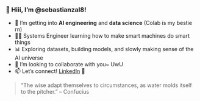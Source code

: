 ### 👋 Hiii, I’m @sebastianzal8!

- 🤖 I’m getting into **AI engineering** and **data science** (Colab is my bestie rn)
- 🧑‍💻 Systems Engineer learning how to make smart machines do smart things
- 📊 Exploring datasets, building models, and slowly making sense of the AI universe
- 💞️ I’m looking to collaborate with you~ UwU
- 📫 Let’s connect! [LinkedIn](https://www.linkedin.com/in/sebastian-salazar-g/) 💌

> “The wise adapt themselves to circumstances, as water molds itself to the pitcher.” – Confucius
